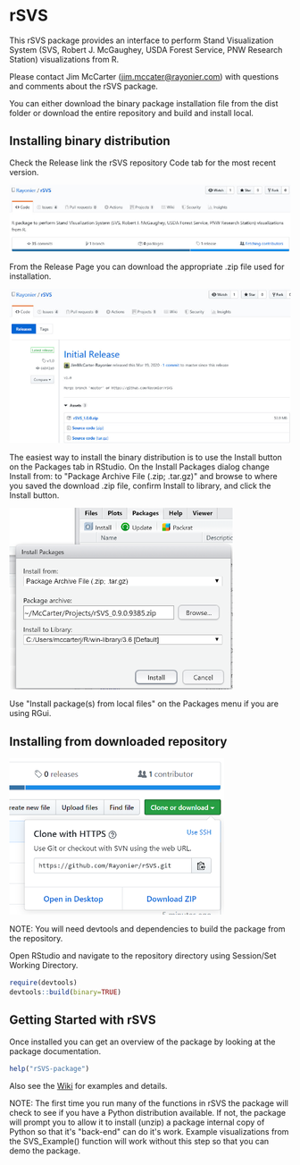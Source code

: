 # rSVS

This rSVS package provides an interface to perform Stand Visualization System (SVS, Robert J. McGaughey, USDA Forest Service, PNW Research Station) visualizations from R.

Please contact Jim McCarter (jim.mccater@rayonier.com) with questions and comments about the rSVS package.

You can either download the binary package installation file from the dist folder or download the entire repository and build and install local.

## Installing binary distribution

Check the Release link the rSVS repository Code tab for the most recent version.

![rSVS Release](images/rSVS-Release-small.png)

From the Release Page you can download the appropriate .zip file used for installation.

![rSVS Release Page](images/rSVS-Release-Page-small.png)

The easiest way to install the binary distribution is to use the Install button on the Packages tab in RStudio.  On the Install Packages dialog change Install from: to "Package Archive File (.zip; .tar.gz)" and browse to where you saved the download .zip file, confirm Install to library, and click the Install button.

![RStudio Install](images/RStudio-Install-From-File-small.png)

Use "Install package(s) from local files" on the Packages menu if you are using RGui.

## Installing from downloaded repository

![Download Repository](images/rSVS-Download-Repo-small.png)

NOTE: You will need devtools and dependencies to build the package from the repository.

Open RStudio and navigate to the repository directory using Session/Set Working Directory.
```R
require(devtools)
devtools::build(binary=TRUE)
```

## Getting Started with rSVS

Once installed you can get an overview of the package by looking at the package documentation.
```R
help("rSVS-package")
```
Also see the [Wiki](https://github.com/Rayonier/rSVS/wiki) for examples and details.

NOTE: The first time you run many of the functions in rSVS the package will check to see if you have a Python distribution available.  If not, the package will prompt you to allow it to install (unzip) a package internal copy of Python so that it's "back-end" can do it's work.  Example visualizations from the SVS_Example() function will work without this step so that you can demo the package.

